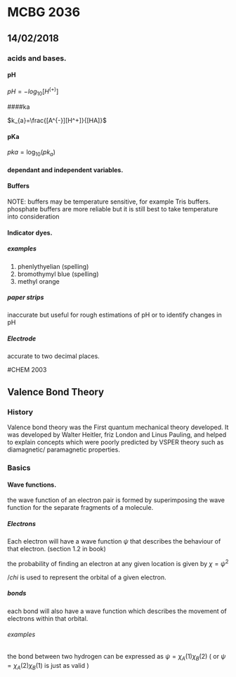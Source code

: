 











# MCBG 2036

## 14/02/2018

### acids and bases.

#### pH
$pH=-log_{10}[H^(+)]$

####ka

$k_{a}=\frac{[A^{-}][H^+]}{[HA]}$

#### pKa
$pka=\log_{10}(pk_a)$

#### dependant and independent variables.

#### Buffers
NOTE: buffers may be temperature sensitive, for example Tris buffers. phosphate buffers are more reliable but it is still best to take temperature into consideration

#### Indicator dyes.

##### examples
1. phenlythyelian (spelling)
2. bromothymyl blue (spelling)
3. methyl orange

##### paper strips
inaccurate but useful for rough estimations of pH or to identify changes in pH

##### Electrode
accurate to two decimal places.







































#CHEM 2003

## Valence Bond Theory

### History
Valence bond theory was the First quantum mechanical theory
developed. It was developed by Walter Heitler, friz London and Linus Pauling, and helped to explain concepts which were poorly predicted by VSPER theory such as diamagnetic/ paramagnetic properties.

### Basics

#### Wave functions.
the wave function of an electron pair is formed by superimposing the wave function for the separate fragments of a molecule.

##### Electrons
Each electron will have a wave function $\psi$  that describes the behaviour of that electron.
(section 1.2 in book)

the probability of finding an electron at any given location is given by $\chi= \psi^{2}$

$/chi$ is used to represent the orbital of a given electron.

##### bonds
each bond will also have a wave function which describes the movement of electrons within that orbital.

###### examples

the bond between two hydrogen can be expressed as
$\psi= \chi_{A}(1)\chi_{B}(2)$
( or $\psi=\chi_{A}(2)\chi_{B}(1)$ is just as valid )
